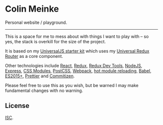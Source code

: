 # Colin Meinke

Personal website / playground.

---

This is a space for me to mess about with things I want
to play with – so yes, the stack is overkill for the
size of the project.

It is based on my
[UniversalJS starter kit](https://github.com/colinmeinke/universal-js)
which uses my
[Universal Redux Router](https://github.com/colinmeinke/universal-redux-router)
as a core component.

Other technologies include
[React](https://facebook.github.io/react),
[Redux](http://redux.js.org),
[Redux Dev Tools](https://github.com/gaearon/redux-devtools),
[NodeJS](https://nodejs.org),
[Express](http://expressjs.com),
[CSS Modules](https://github.com/css-modules/css-modules),
[PostCSS](https://github.com/postcss/postcss),
[Webpack](https://webpack.github.io),
[hot module reloading](https://webpack.github.io/docs/hot-module-replacement.html),
[Babel](https://babeljs.io),
[ES2015+](http://www.ecma-international.org/ecma-262/6.0),
[Prettier](https://github.com/prettier/prettier) and
[Commitizen](http://commitizen.github.io/cz-cli).

Please feel free to use this as you wish, but be
warned I may make fundamental changes with no warning.

## License

[ISC](./LICENSE.md).
